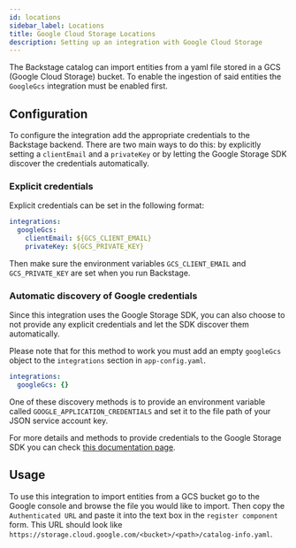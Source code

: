 ```yaml
---
id: locations
sidebar_label: Locations
title: Google Cloud Storage Locations
description: Setting up an integration with Google Cloud Storage
---
```


The Backstage catalog can import entities from a yaml file stored in a GCS
(Google Cloud Storage) bucket. To enable the ingestion of said entities the
`GoogleGcs` integration must be enabled first.

## Configuration

To configure the integration add the appropriate credentials to the Backstage
backend. There are two main ways to do this: by explicitly setting a
`clientEmail` and a `privateKey` or by letting the Google Storage SDK discover
the credentials automatically.

### Explicit credentials

Explicit credentials can be set in the following format:

```yaml
integrations:
  googleGcs:
    clientEmail: ${GCS_CLIENT_EMAIL}
    privateKey: ${GCS_PRIVATE_KEY}
```

Then make sure the environment variables `GCS_CLIENT_EMAIL` and
`GCS_PRIVATE_KEY` are set when you run Backstage.

### Automatic discovery of Google credentials

Since this integration uses the Google Storage SDK, you can also choose to not
provide any explicit credentials and let the SDK discover them automatically.

Please note that for this method to work you must add an empty `googleGcs` object to the `integrations` section in `app-config.yaml`.

```yaml
integrations:
  googleGcs: {}
```

One of these discovery methods is to provide an environment variable called
`GOOGLE_APPLICATION_CREDENTIALS` and set it to the file path of your JSON
service account key.

For more details and methods to provide credentials to the Google Storage SDK
you can check [this documentation page][google gcs docs].

## Usage

To use this integration to import entities from a GCS bucket go to the Google
console and browse the file you would like to import. Then copy the
`Authenticated URL` and paste it into the text box in the `register component`
form. This URL should look like
`https://storage.cloud.google.com/<bucket>/<path>/catalog-info.yaml`.

[google gcs docs]: https://cloud.google.com/docs/authentication/production#auth-cloud-implicit-nodejs

